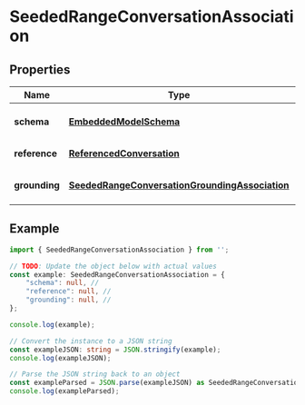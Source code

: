 
# SeededRangeConversationAssociation


## Properties

Name | Type | Description | Notes
------------ | ------------- | ------------- | -------------
**schema** | [**EmbeddedModelSchema**](EmbeddedModelSchema) |  | [optional] [default to undefined]
**reference** | [**ReferencedConversation**](ReferencedConversation) |  | [default to undefined]
**grounding** | [**SeededRangeConversationGroundingAssociation**](SeededRangeConversationGroundingAssociation) |  | [optional] [default to undefined]

## Example

```typescript
import { SeededRangeConversationAssociation } from '';

// TODO: Update the object below with actual values
const example: SeededRangeConversationAssociation = {
    "schema": null, // 
    "reference": null, // 
    "grounding": null, // 
};

console.log(example);

// Convert the instance to a JSON string
const exampleJSON: string = JSON.stringify(example);
console.log(exampleJSON);

// Parse the JSON string back to an object
const exampleParsed = JSON.parse(exampleJSON) as SeededRangeConversationAssociation;
console.log(exampleParsed);
```





